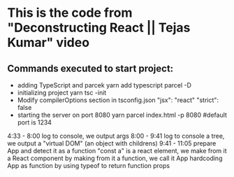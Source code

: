 # This is the code from "Deconstructing React || Tejas Kumar" video

## Commands executed to start project:
- adding TypeScript and parcek
yarn add typescript parcel -D
- initializing project
yarn tsc -init
- Modify compilerOptions section in tsconfig.json
"jsx": "react"
"strict": false
- starting the server on port 8080
yarn parcel index.html -p 8080 #default port is 1234

4:33 - 8:00 log to console, we output args
8:00 - 9:41 log to console a tree, we output a "virtual DOM" (an object with childrens)
9:41 - 11:05 prepare App and detect it as a function
"const a" is a react element, we make from it a React component by making from it a function, we call it App
hardcoding App as function by using typeof to return function props

